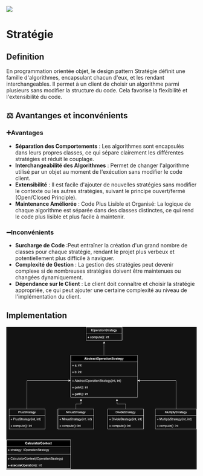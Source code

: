[![](https://img.shields.io/badge/sfeir.dev-Stratégie-blue)](https://www.sfeir.dev/back/les-designs-pattern-comportementaux/)
# Stratégie
## Definition
En programmation orientée objet, le design pattern Stratégie définit une famille d'algorithmes, encapsulant chacun d'eux, et les rendant interchangeables. Il permet à un client de choisir un algorithme parmi plusieurs sans modifier la structure du code. Cela favorise la flexibilité et l'extensibilité du code.

## ⚖️ Avantanges et inconvénients
### ➕Avantages
- **Séparation des Comportements** : Les algorithmes sont encapsulés dans leurs propres classes, ce qui sépare clairement les différentes stratégies et réduit le couplage.
- **Interchangeabilité des Algorithmes** : Permet de changer l'algorithme utilisé par un objet au moment de l'exécution sans modifier le code client.
- **Extensibilité** : Il est facile d'ajouter de nouvelles stratégies sans modifier le contexte ou les autres stratégies, suivant le principe ouvert/fermé (Open/Closed Principle).
- **Maintenance Améliorée** : Code Plus Lisible et Organisé: La logique de chaque algorithme est séparée dans des classes distinctes, ce qui rend le code plus lisible et plus facile à maintenir.

### ➖Inconvénients
- **Surcharge de Code** :Peut entraîner la création d'un grand nombre de classes pour chaque stratégie, rendant le projet plus verbeux et potentiellement plus difficile à naviguer.
- **Complexité de Gestion** : La gestion des stratégies peut devenir complexe si de nombreuses stratégies doivent être maintenues ou changées dynamiquement.
- **Dépendance sur le Client** : Le client doit connaître et choisir la stratégie appropriée, ce qui peut ajouter une certaine complexité au niveau de l'implémentation du client.

## Implementation
![strategy.drawio.png](strategy.drawio.png)